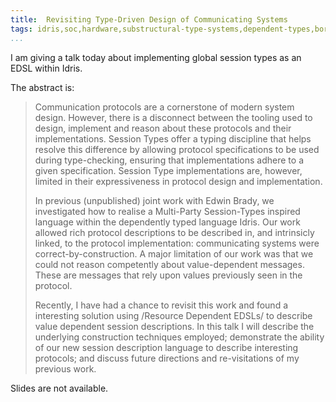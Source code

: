 ```yaml
---
title:  Revisiting Type-Driven Design of Communicating Systems
tags: idris,soc,hardware,substructural-type-systems,dependent-types,border-patrol,tdd,systems
...
```


I am giving a talk today about implementing global session types as an EDSL within Idris.

The abstract is:

> Communication protocols are a cornerstone of modern system design.
> However, there is a disconnect between the tooling used to design, implement and reason about these protocols and their implementations.
> Session Types offer a typing discipline that helps resolve this difference by allowing protocol specifications to be used during type-checking, ensuring that implementations adhere to a given specification.
> Session Type implementations are, however, limited in their expressiveness in protocol design and implementation.
>
> In previous (unpublished) joint work with Edwin Brady, we investigated how to realise a Multi-Party Session-Types inspired language within the dependently typed language Idris. Our work allowed rich protocol descriptions to be described in, and intrinsicly linked, to the protocol implementation: communicating systems were correct-by-construction.
> A major limitation of our work was that we could not reason competently about value-dependent messages.
> These are messages that rely upon values previously seen in the protocol.
>
> Recently, I have had a chance to revisit this work and found a interesting solution using /Resource Dependent EDSLs/ to describe value dependent session descriptions.
> In this talk I will describe the underlying construction techniques employed; demonstrate the ability of our new session description language to describe interesting protocols; and discuss future directions and re-visitations of my previous work.

Slides are not available.
